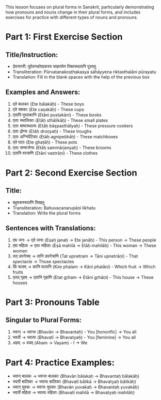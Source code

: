 This lesson focuses on plural forms in Sanskrit, particularly demonstrating how pronouns and nouns change in their plural forms, and includes exercises for practice with different types of nouns and pronouns.

# Part 1: First Exercise Section

## Title/Instruction:
- देवनागरी: पूर्वतनकोष्ठकस्य साहाय्येन रिक्तस्थलानि पूरयतु
- Transliteration: Pūrvatanakoṣṭhakasya sāhāyyena riktasthalāni pūrayatu
- Translation: Fill in the blank spaces with the help of the previous box

## Examples and Answers:
1. एते बालकाः (Ete bālakāḥ) - These boys
2. एते चषकाः (Ete caṣakāḥ) - These cups
3. एतानि पुस्तकानि (Etāni pustakāni) - These books
4. एताः स्थालिकाः (Etāḥ sthālikāḥ) - These small plates
5. एताः बाष्पस्थाल्यः (Etāḥ bāṣpasthālyaḥ) - These pressure cookers
6. एताः द्रोण्यः (Etāḥ droṇyaḥ) - These troughs
7. एताः अग्निपेटिकाः (Etāḥ agnipeṭikāḥ) - These matchboxes
8. एते घटाः (Ete ghaṭāḥ) - These pots
9. एताः सम्मार्जन्यः (Etāḥ sammārjanyaḥ) - These brooms
10. एतानि वस्त्राणि (Etāni vastrāṇi) - These clothes

# Part 2: Second Exercise Section

## Title:
- बहुवचनरूपाणि लिखतु
- Transliteration: Bahuvacanarupāṇi likhatu
- Translation: Write the plural forms

## Sentences with Translations:
1. एषः जनः → एते जनाः (Eṣaḥ janaḥ → Ete janāḥ) - This person → These people
2. एषा महिला → एताः महिलाः (Eṣā mahilā → Etāḥ mahilāḥ) - This woman → These women
3. तत् उपनेत्रम् → तानि उपनेत्राणि (Tat upnetram → Tāni upnetrāṇi) - That spectacle → Those spectacles
4. किं फलम् → कानि फलानि (Kiṃ phalam → Kāni phalāni) - Which fruit → Which fruits
5. एतत् गृहम् → एतानि गृहाणि (Etat gṛham → Etāni gṛhāṇi) - This house → These houses

# Part 3: Pronouns Table

## Singular to Plural Forms:
1. भवान् → भवन्तः (Bhavān → Bhavantaḥ) - You [honorific] → You all
2. भवती → भवत्यः (Bhavatī → Bhavatyaḥ) - You [feminine] → You all
3. अहम् → वयम् (Aham → Vayam) - I → We

# Part 4: Practice Examples:
- भवान् बालकः → भवन्तः बालकाः (Bhavān bālakaḥ → Bhavantaḥ bālakāḥ)
- भवती बालिका → भवत्यः बालिकाः (Bhavatī bālikā → Bhavatyaḥ bālikāḥ)
- भवान् युवकः → भवन्तः युवकाः (Bhavān yuvakaḥ → Bhavantaḥ yuvakāḥ)
- भवती महिला → भवत्यः महिलाः (Bhavatī mahilā → Bhavatyaḥ mahilāḥ)

